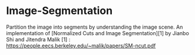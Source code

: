 # Image-Segmentation
Partition the image into segments by understanding the image scene. An implementation of [Normalized Cuts and Image Segmentation][1] by Jianbo Shi and Jitendra Malik
[1] : https://people.eecs.berkeley.edu/~malik/papers/SM-ncut.pdf
